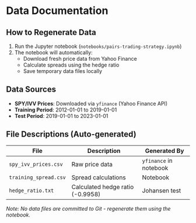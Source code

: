 # Data Documentation

## How to Regenerate Data
1. Run the Jupyter notebook (`notebooks/pairs-trading-strategy.ipynb`)
2. The notebook will automatically:
   - Download fresh price data from Yahoo Finance
   - Calculate spreads using the hedge ratio
   - Save temporary data files locally

## Data Sources
- **SPY/IVV Prices**: Downloaded via `yfinance` (Yahoo Finance API)
- **Training Period**: 2012-01-01 to 2019-01-01
- **Test Period**: 2019-01-01 to 2023-01-01

## File Descriptions (Auto-generated)
| File                  | Description                          | Generated By          |
|-----------------------|--------------------------------------|-----------------------|
| `spy_ivv_prices.csv`  | Raw price data                       | `yfinance` in notebook|
| `training_spread.csv` | Spread calculations                  | Notebook              |
| `hedge_ratio.txt`     | Calculated hedge ratio (-0.9958)     | Johansen test         |

*Note: No data files are committed to Git - regenerate them using the notebook.*